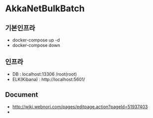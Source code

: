 ﻿# AkkaNetBulkBatch

## 기본인프라

- docker-compose up -d
- docker-compose down

## 인프라

- DB : localhost:13306 /root(root)
- ELK(Kibana) : http://localhost:5601/


## Document

- http://wiki.webnori.com/pages/editpage.action?pageId=51937403
- 

